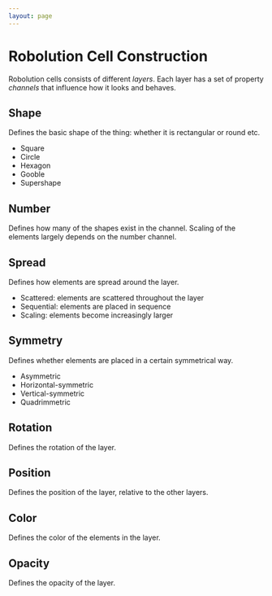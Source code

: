 ```yaml
---
layout: page
---
```

<h1>Robolution Cell Construction</h1>

<p>Robolution cells consists of different <em>layers</em>. Each layer has a set of property <em>channels</em> that influence how it looks and behaves.</p>

<h2>Shape</h2>

<p>Defines the basic shape of the thing: whether it is rectangular or round etc.</p>

<ul>
<li>Square</li>
<li>Circle</li>
<li>Hexagon</li>
<li>Gooble</li>
<li>Supershape</li>
</ul>

<h2>Number</h2>

<p>Defines how many of the shapes exist in the channel. Scaling of the elements largely depends on the number channel.</p>

<h2>Spread</h2>

<p>Defines how elements are spread around the layer.</p>

<ul>
<li>Scattered: elements are scattered throughout the layer</li>
<li>Sequential: elements are placed in sequence</li>
<li>Scaling: elements become increasingly larger</li>
</ul>

<h2>Symmetry</h2>

<p>Defines whether elements are placed in a certain symmetrical way.</p>

<ul>
<li>Asymmetric</li>
<li>Horizontal-symmetric</li>
<li>Vertical-symmetric</li>
<li>Quadrimmetric</li>
</ul>

<h2>Rotation</h2>

<p>Defines the rotation of the layer.</p>

<h2>Position</h2>

<p>Defines the position of the layer, relative to the other layers.</p>

<h2>Color</h2>

<p>Defines the color of the elements in the layer.</p>

<h2>Opacity</h2>

<p>Defines the opacity of the layer.</p>
